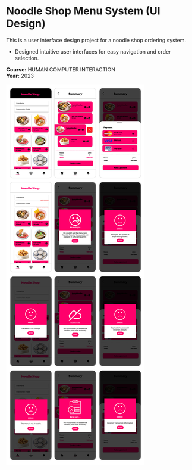 # Noodle Shop Menu System (UI Design)

This is a user interface design project for a noodle shop ordering system.

- Designed intuitive user interfaces for easy navigation and order selection.

**Course:** HUMAN COMPUTER INTERACTION	  
**Year:** 2023  


![Ui noodle](ui.png)
